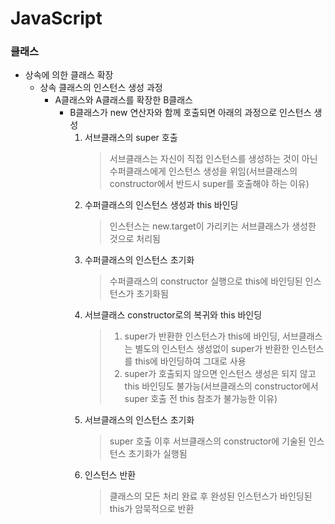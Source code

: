 # JavaScript
### 클래스
* 상속에 의한 클래스 확장
  * 상속 클래스의 인스턴스 생성 과정
    * A클래스와 A클래스를 확장한 B클래스
      * B클래스가 new 연산자와 함께 호출되면 아래의 과정으로 인스턴스 생성
        1. 서브클래스의 super 호출
           > 서브클래스는 자신이 직접 인스턴스를 생성하는 것이 아닌 수퍼클래스에게 인스턴스 생성을 위임(서브클래스의 constructor에서 반드시 super를 호출해야 하는 이유)
        2. 수퍼클래스의 인스턴스 생성과 this 바인딩
           > 인스턴스는 new.target이 가리키는 서브클래스가 생성한 것으로 처리됨
        3. 수퍼클래스의 인스턴스 초기화
           > 수퍼클래스의 constructor 실행으로 this에 바인딩된 인스턴스가 초기화됨
        4. 서브클래스 constructor로의 복귀와 this 바인딩
           > 1. super가 반환한 인스턴스가 this에 바인딩, 서브클래스는 별도의 인스턴스 생성없이 super가 반환한 인스턴스를 this에 바인딩하여 그대로 사용
           > 2. super가 호출되지 않으면 인스턴스 생성은 되지 않고 this 바인딩도 불가능(서브클래스의 constructor에서 super 호출 전 this 참조가 불가능한 이유)
        5. 서브클래스의 인스턴스 초기화
           > super 호출 이후 서브클래스의 constructor에 기술된 인스턴스 초기화가 실행됨
        6. 인스턴스 반환
           > 클래스의 모든 처리 완료 후 완성된 인스턴스가 바인딩된 this가 암묵적으로 반환